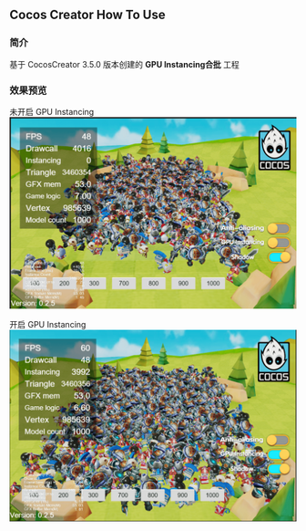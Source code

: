 ## Cocos Creator How To Use

### 简介

基于 CocosCreator 3.5.0 版本创建的 **GPU Instancing合批** 工程

### 效果预览
未开启 GPU Instancing
![image](../../../image/202204/2022042801.png)

开启 GPU Instancing
![image](../../../image/202204/2022042802.png)